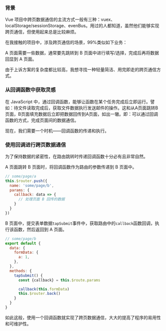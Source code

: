 ### 背景
Vue 项目中跨页数据通信的主流方式一般有三种：vuex、localStorage/sessionStorage、evenBus。用过的人都知道，虽然他们能够实现跨页通信，但使用起来总是比较麻烦。

在我接触的项目中，涉及跨页通信的场景，99%类似如下业务：

A 页面需要一些数据，通常要先跳转到 B 页面中进行填写/选择，完成后再将数据回显到 A 页面。

由于上诉方案的复杂度都比较高，我想寻找一种轻量简洁、用完即走的跨页通信方式。

### 从回调函数中获取灵感
在 JavaScript 中，通过回调函数，能够让函数在某个任务完成后立即运行。譬如：待文件读取完成后，获取文件数据执行发送邮件的操作。这和从A页面跳转B页面，B页面填充数据后立即把数据回传到A页面，如出一辙。即：可以通过回调函数的方式，完成页面间的数据通信。

现在，我们需要一个时机——回调函数的传递和执行。

### 使用回调进行跨页数据通信
为了保持数据的紧密性，在路由跳转时传递回调函数十分必有且非常自然。

A 页面跳转 B 页面时，将回调函数作为路由的参数传递到 B 页面中。
````js
// some/page/a
this.$router.push({
  name: 'some/page/b',
  params: {
    callback: data => {
      // 处理页面 B 回传的数据
    }
  }
})
````

B 页面中，提交表单数据`tapSubmit`事件中，获取路由中的`callback`函数回调，执行该函数，然后返回到 A 页面。
````js
// some/page/b
export default {
  data: {
    formData: {
      a: 1,
    },
  },
  methods: {
    tapSubmit() {
      const {callback} = this.$route.params

      callback(this.formData)
      this.$router.back()
    }
  }
}
````
如此这般，使用一个回调函数就实现了跨页数据通信，大大的提高了程序的易用性和可维护性。
